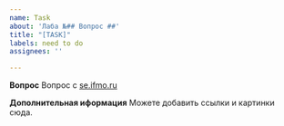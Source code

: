 ```yaml
---
name: Task
about: 'Лаба №## Вопрос ##'
title: "[TASK]"
labels: need to do
assignees: ''

---
```


**Вопрос**
Вопрос с [se.ifmo.ru](https://se.ifmo.ru/en/courses/web)

**Дополнительная иформация**
Можете добавить ссылки и картинки сюда.
